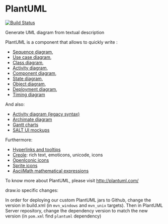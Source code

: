 PlantUML
========
[![Build Status](https://travis-ci.org/plantuml/plantuml.png?branch=master)](https://travis-ci.org/plantuml/plantuml)

Generate UML diagram from textual description

PlantUML is a component that allows to quickly write :

 * [Sequence diagram](http://plantuml.com/sequence-diagram),
 * [Use case diagram](http://plantuml.com/use-case-diagram),
 * [Class diagram](http://plantuml.com/class-diagram),
 * [Activity diagram](http://plantuml.com/activity-diagram-beta),
 * [Component diagram](http://plantuml.com/component-diagram),
 * [State diagram](http://plantuml.com/state-diagram),
 * [Object diagram](http://plantuml.com/object-diagram),
 * [Deployment diagram](http://plantuml.com/deployment-diagram),
 * [Timing diagram](http://plantuml.com/timing-diagram)
 
And also:
 * [Activity diagram (legacy syntax)](http://plantuml.com/activity-diagram-legacy)
 * [Archimate diagram](http://plantuml.com/archimate)
 * [Gantt charts](http://plantuml.com/gantt-diagram)
 * [SALT UI mockups](http://plantuml.com/salt)

Furthermore:
 * [Hyperlinks and tooltips](http://plantuml.com/link)
 * [Creole](http://plantuml.com/creole): rich text, emoticons, unicode, icons
 * [OpenIconic icons](http://plantuml.com/openiconic)
 * [Sprite icons](http://plantuml.com/sprite)
 * [AsciiMath mathematical expressions](http://plantuml.com/ascii-math)

To know more about PlantUML, please visit http://plantuml.com/


draw.io specific changes:

In order for deploying our custom PlantUML jars to Github, change the version in build.xml (in `mvn_windows` and `mvn_unix` targets). Then in PlantUML Server repository, change the dependency version to match the new version (in `pom.xml` find `plantuml` dependency) 